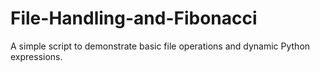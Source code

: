 # File-Handling-and-Fibonacci
A simple script to demonstrate basic file operations and dynamic Python expressions.
